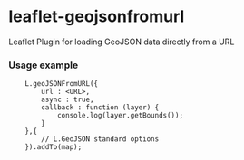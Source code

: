 # leaflet-geojsonfromurl
Leaflet Plugin for loading GeoJSON data directly from a URL

### Usage example

        L.geoJSONFromURL({
            url : <URL>,
            async : true,
            callback : function (layer) {
                console.log(layer.getBounds());
            }
        },{
            // L.GeoJSON standard options
        }).addTo(map);

